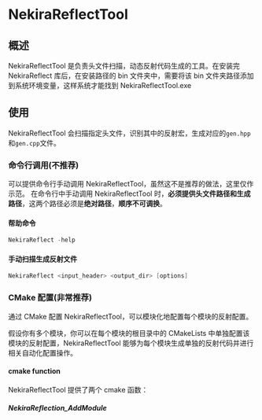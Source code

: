 # NekiraReflectTool

## 概述

NekiraReflectTool 是负责头文件扫描，动态反射代码生成的工具。在安装完 NekiraReflect 库后，在安装路径的 bin 文件夹中，需要将该 bin 文件夹路径添加到系统环境变量，这样系统才能找到 NekiraReflectTool.exe

## 使用

NekiraReflectTool 会扫描指定头文件，识别其中的反射宏，生成对应的`gen.hpp`和`gen.cpp`文件。

### 命令行调用(不推荐)

可以提供命令行手动调用 NekiraReflectTool，虽然这不是推荐的做法，这里仅作示范。
在命令行中手动调用 NekiraReflectTool 时，**必须提供头文件路径和生成路径**，这两个路径必须是**绝对路径**，**顺序不可调换**。

#### 帮助命令

```powershell
NekiraReflect -help
```

#### 手动扫描生成反射文件

```powershell
NekiraReflect <input_header> <output_dir> [options]
```

### CMake 配置(非常推荐)

通过 CMake 配置 NekiraReflectTool，可以模块化地配置每个模块的反射配置。

假设你有多个模块，你可以在每个模块的根目录中的 CMakeLists 中单独配置该模块的反射配置，NekiraReflectTool 能够为每个模块生成单独的反射代码并进行相关自动化配置操作。

#### cmake function

NekiraReflectTool 提供了两个 cmake 函数：

##### NekiraReflection_AddModule
